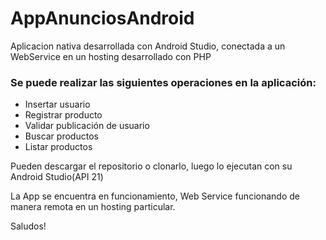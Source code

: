 # AppAnunciosAndroid

Aplicacion nativa desarrollada con Android Studio, conectada a un WebService en un hosting desarrollado con PHP

### Se puede realizar las siguientes operaciones en la aplicación:

*  Insertar usuario
*  Registrar producto
*  Validar publicación de usuario
*  Buscar productos
*  Listar productos


Pueden descargar el repositorio o clonarlo, luego lo ejecutan con su Android Studio(API 21)

La App se encuentra en funcionamiento, Web Service funcionando de manera remota en un hosting particular.

Saludos!


